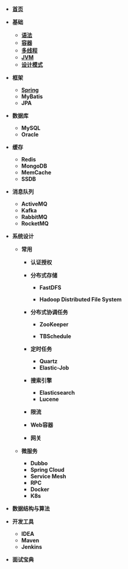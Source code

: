 - [**首页**](/)
- **基础**
  - [**语法**](基础/#语法)
  - [**容器**](基础/#容器)
  - [**多线程**](基础/#多线程)
  - [**JVM**](基础/#JVM)
  - [**设计模式**](基础/#设计模式)
- **框架**
  - [**Spring**](/框架/#Spring)
  - **MyBatis**
  - **JPA**
- **数据库**

  - **MySQL**
  - **Oracle**
- **缓存**
  - **Redis**
  - **MongoDB**
  - **MemCache**
  - **SSDB**
- **消息队列**
  - **ActiveMQ**
  - **Kafka**
  - **RabbitMQ**
  - **RocketMQ**
- **系统设计**
  - **常用**
    - **认证授权**
    
    - **分布式存储**
    
      - **FastDFS**
    
      - **Hadoop Distributed File System**
    
    - **分布式协调任务** 
      
      - **ZooKeeper**
      
      - **TBSchedule**
      
    - **定时任务**
    
      - **Quartz**
      - **Elastic-Job**
    
    - **搜索引擎**
    
      - **Elasticsearch**
      - **Lucene**
    
    - **限流**
    
    - **Web容器**
    
    - **网关**
    
  - **微服务**
    
    - **Dubbo**
    - **Spring Cloud**
    - **Service Mesh**
    - **RPC**
    - **Docker**
    - **K8s**
- **数据结构与算法**
- **开发工具**
  
  - **IDEA**
  - **Maven**
  - **Jenkins**
- **面试宝典**

